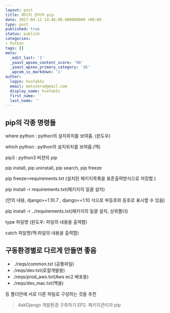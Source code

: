 ```yaml
---
layout: post
title: 패키지 관리자 pip
date: 2017-04-12 14:48:08.000000000 +09:00
type: post
published: true
status: publish
categories:
- Python
tags: []
meta:
  _edit_last: '1'
  _yoast_wpseo_content_score: '90'
  _yoast_wpseo_primary_category: '16'
  _wpcom_is_markdown: '1'
author:
  login: hvofak5s
  email: matxzero@gmail.com
  display_name: hvofak5s
  first_name: ''
  last_name: ''
---
```

<h2>pip의 각종 명령들</h2>
<p>where python : python의 설치위치를 보여줌. (윈도우)</p>
<p>which python : python의 설치위치를 보여줌.(맥)</p>
<p>pip3 : python3 버젼의 pip</p>
<p>pip install, pip uninstall, pip search, pip freeze</p>
<p>pip freeze&gt;requirements.txt (설치된 패키지목록을 표준출력방식으로 저장함.)</p>
<p>pip install -r requirements.txt(패키지의 일괄 설치)</p>
<p>(안의 내용, django&gt;=1.10.7 , django==1.10 식으로 부등호와 등호로 표시할 수 있음)</p>
<p>pip install -r ../requirements.txt(패키지의 일괄 설치, 상위폴더)</p>
<p>type 파일명 (윈도우: 파일의 내용을 출력함)</p>
<p>catch 파일명(맥:파일의 내용을 출력함)</p>
<h2>구동환경별로 다르게 만들면 좋음</h2>
<ul>
<li> ./reqs/common.txt (공통파일)</li>
<li>./reqs/dev.txt(로컬개발용)</li>
<li>./reqs/prod_aws.txt(Aws ec2 배포용)</li>
<li>./reqs/dev_mac.txt(맥용)</li>
</ul>
<p>등 폴더안에 서로 다른 파일로 구성하는 것을 추천</p>
<blockquote><p>AskDjango 개발환경 구축하기 EP2. 패키지관리자 pip</p></blockquote>
